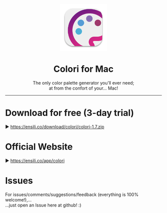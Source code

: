 <p align=center>
  <img height="150px" src="https://github.com/enSili-co/colori/raw/main/images/logo.png"/>
</p>
<h1 align=center>Colori for Mac</h1>
<p align=center>
  The only color palette generator you'll ever need;<br>at from the confort of your... Mac!
</p>


---

# Download for free (3-day trial)

▶︎ https://ensili.co/download/colori/colori-1.7.zip

# Official Website

▶︎ https://ensili.co/app/colori

# Issues

For issues/comments/suggestions/feedback (everything is 100% welcome!),...    
...just open an Issue here at github! :)
